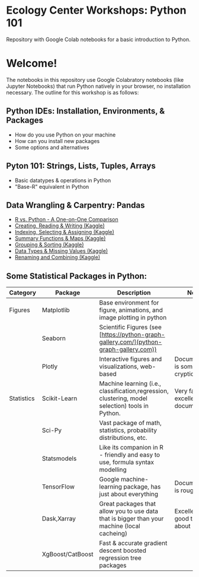 # Ecology Center Workshops: Python 101
Repository with Google Colab notebooks for a basic introduction to Python.

# Welcome!
The notebooks in this repository use Google Colabratory notebooks (like Jupyter Notebooks) that run Python natively in your browser, no installation necessary. The outline for this workshop is as follows:
## Python IDEs: Installation, Environments, & Packages
  * How do you use Python on your machine
  * How can you install new packages
  * Some options and alternatives
## Pyton 101: Strings, Lists, Tuples, Arrays
  * Basic datatypes & operations in Python
  * "Base-R" equivalent in Python
## Data Wrangling & Carpentry: Pandas 
  * [R vs. Python - A One-on-One Comparison](https://shiring.github.io/r_vs_python/2017/01/22/R_vs_Py_post)
  * [Creating, Reading & Writing (Kaggle)](https://www.kaggle.com/code/residentmario/creating-reading-and-writing)
  * [Indexing, Selecting & Assigning (Kaggle)](https://www.kaggle.com/code/residentmario/indexing-selecting-assigning)
  * [Summary Functions & Maps (Kaggle)](https://www.kaggle.com/code/residentmario/summary-functions-and-maps)
  * [Grouping & Sorting (Kaggle)](https://www.kaggle.com/code/residentmario/grouping-and-sorting)
  * [Data Types & Missing Values (Kaggle)](https://www.kaggle.com/code/residentmario/data-types-and-missing-values)
  * [Renaming and Combining (Kaggle)](https://www.kaggle.com/code/residentmario/renaming-and-combining)
## Some Statistical Packages in Python:

| Category   | Package          | Description                                                                                      | Notes                               |
|------------|------------------|--------------------------------------------------------------------------------------------------|-------------------------------------|
| Figures    | Matplotlib       | Base environment for figure, animations, and image plotting in python                            |                                     |
|            | Seaborn          | Scientific Figures (see [https://python-graph-gallery.com/](python-graph-gallery.com))           |                                     |
|            | Plotly           | Interactive figures and visualizations, web-based                                                | Documentation is somewhat cryptic   |
| Statistics | Scikit-Learn     | Machine learning (i.e., classification,regression, clustering, model selection) tools in Python. | Very fast, excellent documentation  |
|            | Sci-Py           | Vast package of math, statistics, probability distributions, etc.                                |                                     |
|            | Statsmodels      | Like its companion in R - friendly and easy to use, formula syntax modelling                     |                                     |
|            | TensorFlow       | Google machine-learning package, has just about everything                                       | Documentation is rough              |
|            | Dask,Xarray      | Great packages that allow you to use data that is bigger than your machine (local cacheing)      | Excellent tools, good to know about |
|            | XgBoost/CatBoost | Fast & accurate gradient descent boosted regression tree packages                                |                                     |
